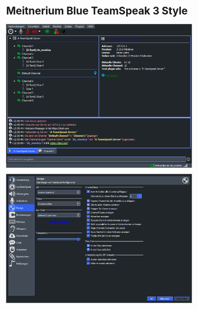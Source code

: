 # Meitnerium Blue TeamSpeak 3 Style

![blue](https://raw.githubusercontent.com/c-jaenicke/meitnerium_teamspeak_style/main/images/blue.png)

![settings](https://raw.githubusercontent.com/c-jaenicke/meitnerium_teamspeak_style/main/images/blue/settings.png)
